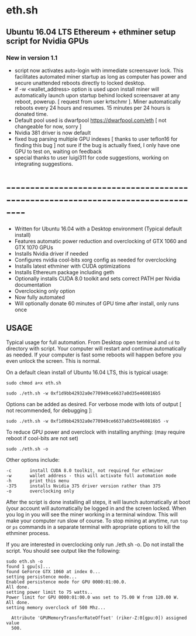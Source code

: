 # eth.sh
## Ubuntu 16.04 LTS Ethereum + ethminer setup script for Nvidia GPUs

### New in version 1.1

- script now activates auto-login with immediate screensaver lock. This facilitates automated miner startup
  as long as computer has power and secure unattended reboots directly to locked desktop.  
- if -w <wallet_address> option is used upon install miner will automatically launch upon startup behind locked
  screensaver at any reboot, powerup. [ request from user krtschmr ]. Miner automatically reboots every 24 hours
  and resumes. 15 minutes per 24 hours is donated time.
- Default pool used is dwarfpool https://dwarfpool.com/eth [ not changeable for now, sorry ]  
- Nvidia 381 driver is now default  
- fixed bug parsing multiple GPU indexes [ thanks to user teflon16 for finding this bug ]
  not sure if the bug is actually fixed, I only have one GPU to test on, waiting on feedback
- special thanks to user luigi311 for code suggestions, working on integrating suggestions. 

# --------------------------------------------------------------------------------

- Written for Ubuntu 16.04 with a Desktop environment (Typical default install)
- Features automatic power reduction and overclocking of GTX 1060 and GTX 1070 GPUs
- Installs Nvidia driver if needed
- Configures nvidia cool-bits xorg config as needed for overclocking
- Installs latest ethminer with CUDA optimizations 
- Installs Ethereum package including geth
- Optionally installs CUDA 8.0 toolkit and sets correct PATH per Nvidia documentation
- Overclocking only option
- Now fully automated
- Will optionally donate 60 minutes of GPU time after install, only runs once

## USAGE

Typical usage for full automation. From Desktop open terminal and `cd` to directory with script. Your computer will restart and continue automatically as needed. If your computer is fast some reboots will happen before you even unlock the screen. This is normal.

On a default clean install of Ubuntu 16.04 LTS, this is typical usage:

`sudo chmod a+x eth.sh`

`sudo ./eth.sh -w 0xf1d9bb42932a0e770949ce6637a0d35e460816b5`

Options can be added as desired. For verbose mode with lots of output [ not recommended, for debugging ]:

`sudo ./eth.sh -w 0xf1d9bb42932a0e770949ce6637a0d35e460816b5 -v`

To reduce GPU power and overclock with installing anything: (may require reboot if cool-bits are not set)

`sudo ./eth.sh -o`

Other options include:

```-v       enable verbose mode, lots of output
-c       install CUDA 8.0 toolkit, not required for ethminer
-w       wallet address - this will activate full automation mode
-h       print this menu
-375     installs Nvidia 375 driver version rather than 375 
-o       overclocking only
```
After the script is done installing all steps, it will launch automatically at boot (your account will automatically be logged in and the screen locked. When you log in you will see the miner working in a terminal window. This will make your computer run slow of course. To stop mining at anytime, run `top` or `ps` commands in a separate terminal with apropriate options to kill the ethminer process. 

If you are interested in overclocking only run ./eth.sh -o. Do not install the script. You should see output like the following:

```
sudo eth.sh -o
found 1 gpu[s]...
found GeForce GTX 1060 at index 0...
setting persistence mode...
Enabled persistence mode for GPU 0000:01:00.0.
All done.
setting power limit to 75 watts..
Power limit for GPU 0000:01:00.0 was set to 75.00 W from 120.00 W.
All done.
setting memory overclock of 500 Mhz...

  Attribute 'GPUMemoryTransferRateOffset' (riker-Z:0[gpu:0]) assigned value
  500.
  ```
  
















